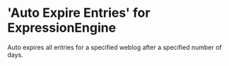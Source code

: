 'Auto Expire Entries' for ExpressionEngine
================================

Auto expires all entries for a specified weblog after a specified number of days.
